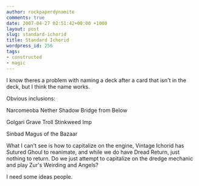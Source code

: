 ```yaml
---
author: rockpaperdynamite
comments: true
date: 2007-04-27 02:51:42+00:00 +1000
layout: post
slug: standard-ichorid
title: Standard Ichorid
wordpress_id: 256
tags:
- constructed
- magic
---
```


I know theres a problem with naming a deck after a card that isn't in the deck, but I think the name works.

Obvious inclusions:

Narcomeoba
Nether Shadow
Bridge from Below

Golgari Grave Troll
Stinkweed Imp

Sinbad
Magus of the Bazaar

What I can't see is how to capitalize on the engine, Vintage Ichorid has Sutured Ghoul to reanimate, and while we do have Dread Return, just nothing to return. Do we just attempt to capitalize on the dredge mechanic and play Zur's Weirding and Angels?

I need some ideas people.
